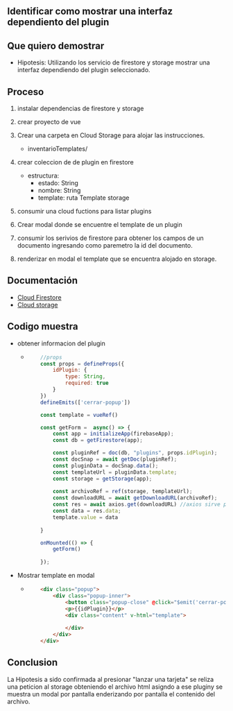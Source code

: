 ## Identificar como mostrar una interfaz dependiento del plugin
## Que quiero demostrar
- Hipotesis: Utilizando los servicio de firestore y storage mostrar una interfaz dependiendo del plugin seleccionado.


## Proceso
1. instalar dependencias de firestore y storage

2. crear proyecto de vue

3. Crear una carpeta en Cloud Storage para alojar las instrucciones.
    *   inventarioTemplates/

4. crear coleccion de de plugin en firestore
    -   estructura:
        -   estado: String
        -   nombre: String
        -   template: ruta Template storage

5. consumir una cloud fuctions para listar plugins

6. Crear modal donde se encuentre el template de un plugin 

7. consumir los serivios de firestore para obtener los campos de un documento ingresando como paremetro la id del documento.

8. renderizar en modal el template que se encuentra alojado en storage.


## Documentación

- [Cloud Firestore](https://firebase.google.com/docs/firestore?hl=es-419)
- [Cloud storage](https://firebase.google.com/docs/storage?hl=es-419)

## Codigo muestra
- obtener informacion del plugin
    -   ``` javascript      
            //props
            const props = defineProps({
                idPlugin: {
                    type: String,
                    required: true
                }
            })
            defineEmits(['cerrar-popup'])

            const template = vueRef()

            const getForm =  async() => {
                const app = initializeApp(firebaseApp);
                const db = getFirestore(app);

                const pluginRef = doc(db, "plugins", props.idPlugin);
                const docSnap = await getDoc(pluginRef);
                const pluginData = docSnap.data();
                const templateUrl = pluginData.template;
                const storage = getStorage(app);
                
                const archivoRef = ref(storage, templateUrl);
                const downloadURL = await getDownloadURL(archivoRef);
                const res = await axios.get(downloadURL) //axios sirve para realizar peticiones HTTP
                const data = res.data;
                template.value = data
                
            }

            onMounted(() => {
                getForm()
            
            });
        ```
- Mostrar template en modal
    -   ``` html
            <div class="popup">
                <div class="popup-inner">
                    <button class="popup-close" @click="$emit('cerrar-popup')">Cerrar Modal</button>
                    <p>{{idPlugin}}</p>
                    <div class="content" v-html="template">
                        
                    </div>
                </div>
            </div>
        ```

## Conclusion
La Hipotesis a sido confirmada al presionar "lanzar una tarjeta" se reliza una peticion al storage obteniendo el archivo html asigndo a ese pluginy se muestra un modal por pantalla enderizando por pantalla el contenido del archivo.
